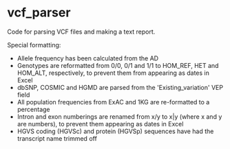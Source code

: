 # vcf_parser
Code for parsing VCF files and making a text report.

Special formatting:  
- Allele frequency has been calculated from the AD
- Genotypes are reformatted from 0/0, 0/1 and 1/1 to HOM_REF, HET and HOM_ALT, respectively, to prevent them from appearing as dates in Excel
- dbSNP, COSMIC and HGMD are parsed from the 'Existing_variation' VEP field
- All population frequencies from ExAC and 1KG are re-formatted to a percentage
- Intron and exon numberings are renamed from x/y to x|y (where x and y are numbers), to prevent them appearing as dates in Excel
- HGVS coding (HGVSc) and protein (HGVSp) sequences have had the transcript name trimmed off
